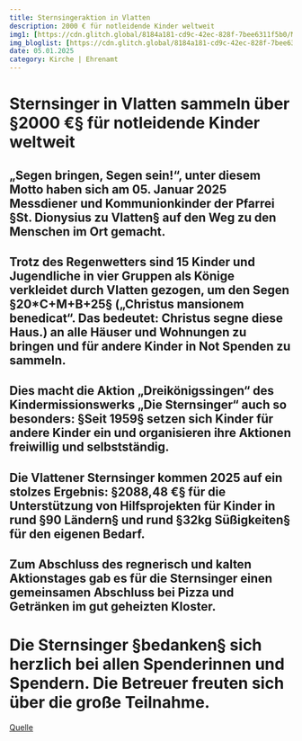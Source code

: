 ```yaml
---
title: Sternsingeraktion in Vlatten
description: 2000 € für notleidende Kinder weltweit
img1: [https://cdn.glitch.global/8184a181-cd9c-42ec-828f-7bee6311f5b0/Messdiener_25?v=1736965339826]#img-right
img_bloglist: [https://cdn.glitch.global/8184a181-cd9c-42ec-828f-7bee6311f5b0/Website%20Titelbild%20_20250623_101055_0000.png?v=1750666268879]
date: 05.01.2025
category: Kirche | Ehrenamt
---
```


# Sternsinger in Vlatten sammeln über §2000 €§ für notleidende Kinder weltweit
## „Segen bringen, Segen sein!“, unter diesem Motto haben sich am 05. Januar 2025 Messdiener und Kommunionkinder der Pfarrei §St. Dionysius zu Vlatten§ auf den Weg zu den Menschen im Ort gemacht.
## Trotz des Regenwetters sind 15 Kinder und Jugendliche in vier Gruppen als Könige verkleidet durch Vlatten gezogen, um den Segen §20*C+M+B+25§ („Christus mansionem benedicat“. Das bedeutet: Christus segne diese Haus.) an alle Häuser und Wohnungen zu bringen und für andere Kinder in Not Spenden zu sammeln.
## Dies macht die Aktion „Dreikönigssingen“ des Kindermissionswerks „Die Sternsinger“ auch so besonders: §Seit 1959§ setzen sich Kinder für andere Kinder ein und organisieren ihre Aktionen freiwillig und selbstständig.
## Die Vlattener Sternsinger kommen 2025 auf ein stolzes Ergebnis: §2088,48 €§ für die Unterstützung von Hilfsprojekten für Kinder in rund §90 Ländern§ und rund §32kg Süßigkeiten§ für den eigenen Bedarf.
## Zum Abschluss des regnerisch und kalten Aktionstages gab es für die Sternsinger einen gemeinsamen Abschluss bei Pizza und Getränken im gut geheizten Kloster.
# Die Sternsinger §bedanken§ sich herzlich bei allen Spenderinnen und Spendern. Die Betreuer freuten sich über die große Teilnahme.
[Quelle](https://vlatten-eifel.nrw/sternsinger-in-vlatten-sammeln-ueber-2000e-fuer-notleidende-kinder-weltweit/)